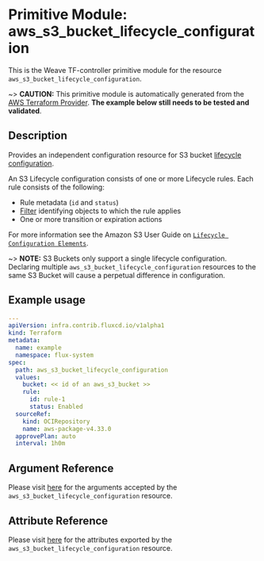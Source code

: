 
# Primitive Module: aws_s3_bucket_lifecycle_configuration

This is the Weave TF-controller primitive module for the resource `aws_s3_bucket_lifecycle_configuration`.

~> **CAUTION:** This primitive module is automatically generated from the [AWS Terraform Provider](https://registry.terraform.io/providers/hashicorp/aws/latest/docs/resources/s3_bucket_lifecycle_configuration). **The example below still needs to be tested and validated**.

## Description

Provides an independent configuration resource for S3 bucket [lifecycle configuration](https://docs.aws.amazon.com/AmazonS3/latest/userguide/object-lifecycle-mgmt.html).

An S3 Lifecycle configuration consists of one or more Lifecycle rules. Each rule consists of the following:

* Rule metadata (`id` and `status`)
* [Filter](#filter) identifying objects to which the rule applies
* One or more transition or expiration actions

For more information see the Amazon S3 User Guide on [`Lifecycle Configuration Elements`](https://docs.aws.amazon.com/AmazonS3/latest/userguide/intro-lifecycle-rules.html).

~> **NOTE:** S3 Buckets only support a single lifecycle configuration. Declaring multiple `aws_s3_bucket_lifecycle_configuration` resources to the same S3 Bucket will cause a perpetual difference in configuration.

## Example usage

```yaml
---
apiVersion: infra.contrib.fluxcd.io/v1alpha1
kind: Terraform
metadata:
  name: example
  namespace: flux-system
spec:
  path: aws_s3_bucket_lifecycle_configuration
  values:
    bucket: << id of an aws_s3_bucket >>
    rule:
      id: rule-1
      status: Enabled
  sourceRef:
    kind: OCIRepository
    name: aws-package-v4.33.0
  approvePlan: auto
  interval: 1h0m
```

## Argument Reference

Please visit [here](https://registry.terraform.io/providers/hashicorp/aws/latest/docs/resources/s3_bucket_lifecycle_configuration#argument-reference) for the arguments accepted by the `aws_s3_bucket_lifecycle_configuration` resource.

## Attribute Reference

Please visit [here](https://registry.terraform.io/providers/hashicorp/aws/latest/docs/resources/s3_bucket_lifecycle_configuration#attributes-reference) for the attributes exported by the `aws_s3_bucket_lifecycle_configuration` resource.

